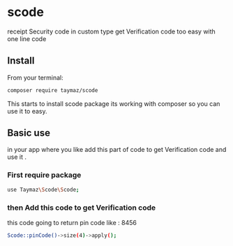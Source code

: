 # scode
 receipt Security code in custom type
get Verification code too easy with one line code

## Install
From your terminal:

```sh
composer require taymaz/scode
```

This starts to install scode package its working with composer so you can use it to easy.

## Basic use

in your app where you like add this part of code to get Verification code and use it .

### First require package
```sh
use Taymaz\Scode\Scode;
```

### then Add this code to get Verification code
this code going to return pin code like : 8456
```sh
Scode::pinCode()->size(4)->apply();
```

